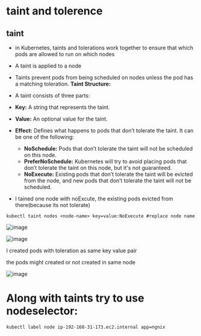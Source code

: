 # taint and tolerence
## taint
- in Kubernetes, taints and tolerations work together to ensure that which pods are allowed to run on which nodes
- A taint is applied to a node
- Taints prevent pods from being scheduled on nodes unless the pod has a matching toleration.
**Taint Structure:**
  
- A taint consists of three parts:

- **Key:** A string that represents the taint.
- **Value:** An optional value for the taint.
- **Effect:** Defines what happens to pods that don’t tolerate the taint. It can be one of the following:
     - **NoSchedule:** Pods that don’t tolerate the taint will not be scheduled on this node.
     - **PreferNoSchedule:** Kubernetes will try to avoid placing pods that don’t tolerate the taint on this node, but it's 
                               not guaranteed.
     - **NoExecute:** Existing pods that don’t tolerate the taint will be evicted from the node, and new pods that don’t 
                        tolerate the taint will not be scheduled.
       
- I tained one node with noExcute, the existing pods evicted from there(because its not tolerate)
```
kubectl taint nodes <node-name> key=value:NoExecute #replace node name 
```

![image](https://github.com/user-attachments/assets/88f00624-c16e-4011-b30f-8b2883f011d5)

![image](https://github.com/user-attachments/assets/5a1b9d00-b651-48c5-adba-2ba813b6cc87)

I created pods with toleration as same key value pair

the pods might created or not created in same node

![image](https://github.com/user-attachments/assets/d6e410aa-ab42-4f65-b0cf-c62a579f214d)

# Along with taints try to use nodeselector:
```
kubectl label node ip-192-168-31-173.ec2.internal app=ngnix
```





